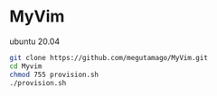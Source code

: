 # MyVim

ubuntu 20.04

```bash
git clone https://github.com/megutamago/MyVim.git
cd Myvim
chmod 755 provision.sh
./provision.sh
```




